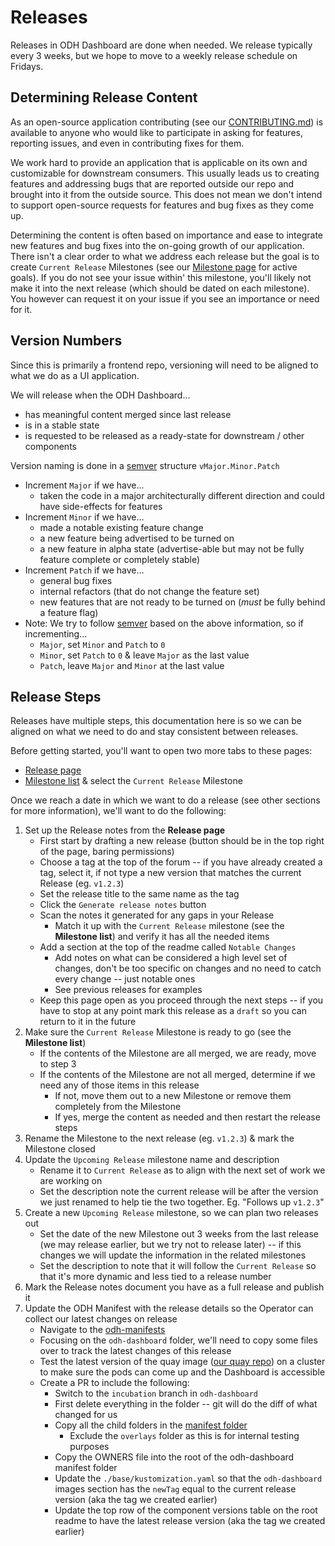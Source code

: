 # Releases

Releases in ODH Dashboard are done when needed. We release typically every 3 weeks, but we hope to move to a weekly release schedule on Fridays.

## Determining Release Content

As an open-source application contributing (see our [CONTRIBUTING.md](../CONTRIBUTING.md)) is available to anyone who would like to participate in asking for features, reporting issues, and even in contributing fixes for them.

We work hard to provide an application that is applicable on its own and customizable for downstream consumers. This usually leads us to creating features and addressing bugs that are reported outside our repo and brought into it from the outside source. This does not mean we don't intend to support open-source requests for features and bug fixes as they come up.

Determining the content is often based on importance and ease to integrate new features and bug fixes into the on-going growth of our application. There isn't a clear order to what we address each release but the goal is to create `Current Release` Milestones (see our [Milestone page](https://github.com/opendatahub-io/odh-dashboard/milestones) for active goals). If you do not see your issue within' this milestone, you'll likely not make it into the next release (which should be dated on each milestone). You however can request it on your issue if you see an importance or need for it.

## Version Numbers

Since this is primarily a frontend repo, versioning will need to be aligned to what we do as a UI application.

We will release when the ODH Dashboard...
- has meaningful content merged since last release
- is in a stable state
- is requested to be released as a ready-state for downstream / other components

Version naming is done in a [semver](https://semver.org/) structure `vMajor.Minor.Patch`
- Increment `Major` if we have...
  - taken the code in a major architecturally different direction and could have side-effects for features
- Increment `Minor` if we have...
  - made a notable existing feature change
  - a new feature being advertised to be turned on
  - a new feature in alpha state (advertise-able but may not be fully feature complete or completely stable)
- Increment `Patch` if we have...
  - general bug fixes
  - internal refactors (that do not change the feature set)
  - new features that are not ready to be turned on (*must* be fully behind a feature flag)
- Note: We try to follow [semver](https://semver.org/) based on the above information, so if incrementing...
  - `Major`, set `Minor` and `Patch` to `0`
  - `Minor`, set `Patch` to `0` & leave `Major` as the last value
  - `Patch`, leave `Major` and `Minor` at the last value

## Release Steps

Releases have multiple steps, this documentation here is so we can be aligned on what we need to do and stay consistent between releases.

Before getting started, you'll want to open two more tabs to these pages:
- [Release page](https://github.com/opendatahub-io/odh-dashboard/releases)
- [Milestone list](https://github.com/opendatahub-io/odh-dashboard/milestones) & select the `Current Release` Milestone

Once we reach a date in which we want to do a release (see other sections for more information), we'll want to do the following:

1. Set up the Release notes from the **Release page**
   - First start by drafting a new release (button should be in the top right of the page, baring permissions)
   - Choose a tag at the top of the forum -- if you have already created a tag, select it, if not type a new version that matches the current Release (eg. `v1.2.3`)
   - Set the release title to the same name as the tag
   - Click the `Generate release notes` button
   - Scan the notes it generated for any gaps in your Release
     - Match it up with the `Current Release` milestone (see the **Milestone list**) and verify it has all the needed items
   - Add a section at the top of the readme called `Notable Changes`
     - Add notes on what can be considered a high level set of changes, don't be too specific on changes and no need to catch every change -- just notable ones
     - See previous releases for examples
   - Keep this page open as you proceed through the next steps -- if you have to stop at any point mark this release as a `draft` so you can return to it in the future
2. Make sure the `Current Release` Milestone is ready to go (see the **Milestone list**)
   - If the contents of the Milestone are all merged, we are ready, move to step 3
   - If the contents of the Milestone are not all merged, determine if we need any of those items in this release
     - If not, move them out to a new Milestone or remove them completely from the Milestone
     - If yes, merge the content as needed and then restart the release steps
3. Rename the Milestone to the next release (eg. `v1.2.3`) & mark the Milestone closed 
4. Update the `Upcoming Release` milestone name and description
   - Rename it to `Current Release` as to align with the next set of work we are working on
   - Set the description note the current release will be after the version we just renamed to help tie the two together. Eg. "Follows up `v1.2.3`" 
5. Create a new `Upcoming Release` milestone, so we can plan two releases out
   - Set the date of the new Milestone out 3 weeks from the last release (we may release earlier, but we try not to release later) -- if this changes we will update the information in the related milestones
   - Set the description to note that it will follow the `Current Release` so that it's more dynamic and less tied to a release number
6. Mark the Release notes document you have as a full release and publish it
7. Update the ODH Manifest with the release details so the Operator can collect our latest changes on release
   - Navigate to the [odh-manifests](https://github.com/opendatahub-io/odh-manifests)
   - Focusing on the `odh-dashboard` folder, we'll need to copy some files over to track the latest changes of this release
   - Test the latest version of the quay image ([our quay repo](https://quay.io/repository/opendatahub/odh-dashboard?tab=tags)) on a cluster to make sure the pods can come up and the Dashboard is accessible
   - Create a PR to include the following:
      - Switch to the `incubation` branch in `odh-dashboard`
      - First delete everything in the folder -- git will do the diff of what changed for us
      - Copy all the child folders in the [manifest folder](../manifests)
         - Exclude the `overlays` folder as this is for internal testing purposes
      - Copy the OWNERS file into the root of the odh-dashboard manifest folder
      - Update the `./base/kustomization.yaml` so that the `odh-dashboard` images section has the `newTag` equal to the current release version (aka the tag we created earlier)
      - Update the top row of the component versions table on the root readme to have the latest release version (aka the tag we created earlier)
